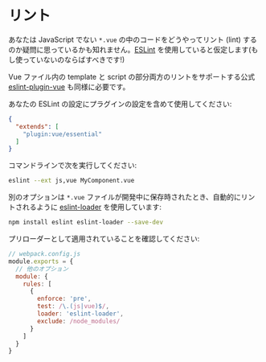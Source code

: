 # リント

あなたは JavaScript でない `*.vue` の中のコードをどうやってリント (lint) するのか疑問に思っているかも知れません。[ESLint](https://eslint.org/) を使用していると仮定します(もし使っていないのならばすべきです!)

Vue ファイル内の template と script の部分両方のリントをサポートする公式 [eslint-plugin-vue](https://github.com/vuejs/eslint-plugin-vue) も同様に必要です。

あなたの ESLint の設定にプラグインの設定を含めて使用してください:

``` json
{
  "extends": [
    "plugin:vue/essential"
  ]
}
```

コマンドラインで次を実行してください:

``` bash
eslint --ext js,vue MyComponent.vue
```

別のオプションは `*.vue` ファイルが開発中に保存時されたとき、自動的にリントされるように [eslint-loader](https://github.com/MoOx/eslint-loader) を使用しています:

``` bash
npm install eslint eslint-loader --save-dev
```

プリローダーとして適用されていることを確認してください:

``` js
// webpack.config.js
module.exports = {
  // 他のオプション
  module: {
    rules: [
      {
        enforce: 'pre',
        test: /\.(js|vue)$/,
        loader: 'eslint-loader',
        exclude: /node_modules/
      }
    ]
  }
}
```

